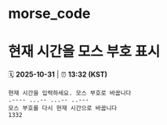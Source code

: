 # morse_code
# 현재 시간을 모스 부호 표시
<!-- MORSE_TIME_START -->
🗓️ **2025-10-31** | ⏰ **13:32 (KST)**

```
현재 시간을 입력하세요. 모스 부호로 바꿉니다
.---- ...-- ...-- ..---
모스 부호를 다시 현재 시간으로 바꿉니다
1332
```
<!-- MORSE_TIME_END -->
